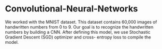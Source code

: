 # Convolutional-Neural-Networks
We worked with the MNIST dataset.
This dataset contains 60,000 images of handwritten numbers from 0 to 9. Our goal is to recognize the handwritten numbers by building a CNN.
After defining this model, we use Stochastic Gradient Descent (SGD) optimizer and cross- entropy loss to compile the model.
